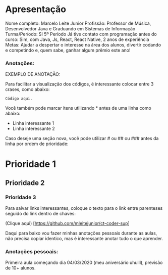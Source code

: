 # Apresentação

Nome completo: Marcelo Leite Junior
Profissão: Professor de Música, Desenvolvedor Java e Graduando em Sistemas de Informação
Turma/Período: SI 5º Período
Já tive contato com programação antes do curso: Sim, com Java, Js, React, React Native, 2 anos de experiência
Metas: Ajudar a despertar o interesse na área dos alunos, divertir codando e competindo e, quem sabe, ganhar algum prêmio este ano!

### Anotações:

EXEMPLO DE ANOTAÇÃO:

Para facilitar a visualização dos códigos, é interessante colocar entre 3 crases, como abaixo:
```
Código aqui.
```

Você também pode marcar itens utilizando * antes de uma linha como abaixo:

* Linha interessante 1
* Linha interessante 2

Caso deseje uma seção nova, você pode utilizar # ou ## ou ### antes da linha por ordem de prioridade:

# Prioridade 1
## Prioridade 2
### Prioridade 3

Para salvar links interessantes, coloque o texto para o link entre parenteses seguido do link dentro de chaves:

(Clique aqui) [https://github.com/mleitejunior/ct-coder-sup]

Daqui para baixo vou fazer minhas anotações pessoais durante as aulas, não precisa copiar identico, mas é interessante anotar tudo o que aprender.

### Anotações pessoais:

Primeira aula começando dia 04/03/2020 (meu aniversário uhulll), previsão de 10+ alunos.